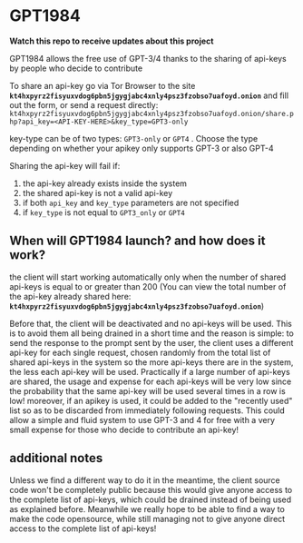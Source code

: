 # GPT1984
**Watch this repo to receive updates about this project**

GPT1984 allows the free use of GPT-3/4 thanks to the sharing of api-keys by people who decide to contribute

To share an api-key go via Tor Browser to the site **`kt4hxpyrz2fisyuxvdog6pbn5jgygjabc4xnly4psz3fzobso7uafoyd.onion`** and fill out the form, or send a request directly: `kt4hxpyrz2fisyuxvdog6pbn5jgygjabc4xnly4psz3fzobso7uafoyd.onion/share.php?api_key=<API-KEY-HERE>&key_type=GPT3-only`

key-type can be of two types: `GPT3-only` or `GPT4` . Choose the type depending on whether your apikey only supports GPT-3 or also GPT-4

Sharing the api-key will fail if:

1) the api-key already exists inside the system
2) the shared api-key is not a valid api-key
3) if both `api_key` and `key_type` parameters are not specified
4) if `key_type` is not equal to `GPT3_only` or `GPT4`

## When will GPT1984 launch? and how does it work?


the client will start working automatically only when the number of shared api-keys is equal to or greater than 200 (You can view the total number of the api-key already shared here: **`kt4hxpyrz2fisyuxvdog6pbn5jgygjabc4xnly4psz3fzobso7uafoyd.onion`**)

Before that, the client will be deactivated and no api-keys will be used. This is to avoid them all being drained in a short time and the reason is simple: to send the response to the prompt sent by the user, the client uses a different api-key for each single request, chosen randomly from the total list of shared api-keys in the system so the more api-keys there are in the system, the less each api-key will be used. Practically if a large number of api-keys are shared, the usage and expense for each api-keys will be very low since the probability that the same api-key will be used several times in a row is low! moreover, if an apikey is used, it could be added to the "recently used" list so as to be discarded from immediately following requests. This could allow a simple and fluid system to use GPT-3 and 4 for free with a very small expense for those who decide to contribute an api-key!

## additional notes

Unless we find a different way to do it in the meantime, the client source code won't be completely public because this would give anyone access to the complete list of api-keys, which could be drained instead of being used as explained before. Meanwhile we really hope to be able to find a way to make the code opensource, while still managing not to give anyone direct access to the complete list of api-keys!


